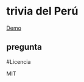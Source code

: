 # trivia del Perú

[Demo](https://replit.com/@Aprendopython/TriviaFinal)
## pregunta

#Licencia

MIT
